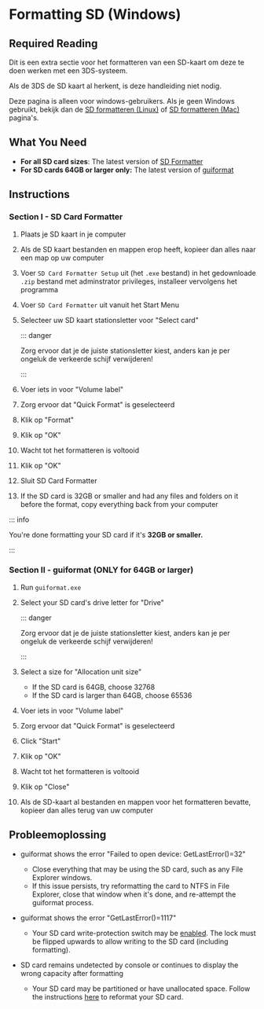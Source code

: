 # Formatting SD (Windows)

## Required Reading

Dit is een extra sectie voor het formatteren van een SD-kaart om deze te doen werken met een 3DS-systeem.

Als de 3DS de SD kaart al herkent, is deze handleiding niet nodig.

Deze pagina is alleen voor windows-gebruikers. Als je geen Windows gebruikt, bekijk dan de [SD formatteren (Linux)](formatting-sd-\(linux\)) of [SD formatteren (Mac)](formatting-sd-\(mac\)) pagina's.

## What You Need

- **For all SD card sizes**: The latest version of [SD Formatter](https://www.sdcard.org/downloads/formatter/sd-memory-card-formatter-for-windows-download/)
- **For SD cards 64GB or larger only:** The latest version of [guiformat](http://ridgecrop.co.uk/index.htm?guiformat.htm)

## Instructions

### Section I - SD Card Formatter

1. Plaats je SD kaart in je computer

2. Als de SD kaart bestanden en mappen erop heeft, kopieer dan alles naar een map op uw computer

3. Voer `SD Card Formatter Setup` uit (het `.exe` bestand) in het gedownloade `.zip` bestand met adminstrator privileges, installeer vervolgens het programma

4. Voer `SD Card Formatter` uit vanuit het Start Menu

5. Selecteer uw SD kaart stationsletter voor "Select card"

    ::: danger

    Zorg ervoor dat je de juiste stationsletter kiest, anders kan je per ongeluk de verkeerde schijf verwijderen!

    :::

6. Voer iets in voor "Volume label"

7. Zorg ervoor dat "Quick Format" is geselecteerd

8. Klik op "Format"

9. Klik op "OK"

10. Wacht tot het formatteren is voltooid

11. Klik op "OK"

12. Sluit SD Card Formatter

13. If the SD card is 32GB or smaller and had any files and folders on it before the format, copy everything back from your computer

::: info

You're done formatting your SD card if it's **32GB or smaller.**

:::

### Section II - guiformat (ONLY for 64GB or larger)

1. Run `guiformat.exe`

2. Select your SD card's drive letter for "Drive"

    ::: danger

    Zorg ervoor dat je de juiste stationsletter kiest, anders kan je per ongeluk de verkeerde schijf verwijderen!

    :::

3. Select a size for "Allocation unit size"
    - If the SD card is 64GB, choose 32768
    - If the SD card is larger than 64GB, choose 65536

4. Voer iets in voor "Volume label"

5. Zorg ervoor dat "Quick Format" is geselecteerd

6. Click "Start"

7. Klik op "OK"

8. Wacht tot het formatteren is voltooid

9. Klik op "Close"

10. Als de SD-kaart al bestanden en mappen voor het formatteren bevatte, kopieer dan alles terug van uw computer

## Probleemoplossing

- guiformat shows the error "Failed to open device: GetLastError()=32"
    - Close everything that may be using the SD card, such as any File Explorer windows.
    - If this issue persists, try reformatting the card to NTFS in File Explorer, close that window when it's done, and re-attempt the guiformat process.

- guiformat shows the error "GetLastError()=1117"
    - Your SD card write-protection switch may be [enabled](/images/sdlock.png). The lock must be flipped upwards to allow writing to the SD card (including formatting).

- SD card remains undetected by console or continues to display the wrong capacity after formatting
    - Your SD card may be partitioned or have unallocated space. Follow the instructions [here](https://wiki.hacks.guide/wiki/SD_Clean/Windows) to reformat your SD card.
